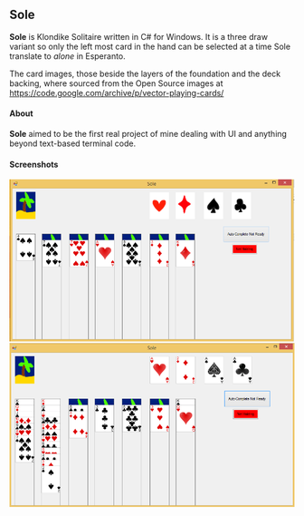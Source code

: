## Sole ##

**Sole** is Klondike Solitaire written in C# for Windows. It is a three draw variant 
so only the left most card in the hand can be selected at a time
Sole translate to *alone* in Esperanto.  

The card images, those beside the layers of the foundation and the deck backing, where sourced from the Open Source images at
https://code.google.com/archive/p/vector-playing-cards/

#### About ####
**Sole** aimed to be the first real project of mine dealing with UI and anything beyond text-based terminal code. 

#### Screenshots ####
![](/Screenshots/inital.png)
![](/Screenshots/final.png)

